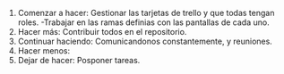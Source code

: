 1. Comenzar a hacer: Gestionar las tarjetas de trello y que todas tengan roles.
    -Trabajar en las ramas definias con las pantallas de cada uno.
2. Hacer más: Contribuir todos en el repositorio.
3. Continuar haciendo: Comunicandonos constantemente, y reuniones.
4. Hacer menos: 
5. Dejar de hacer: Posponer tareas.
